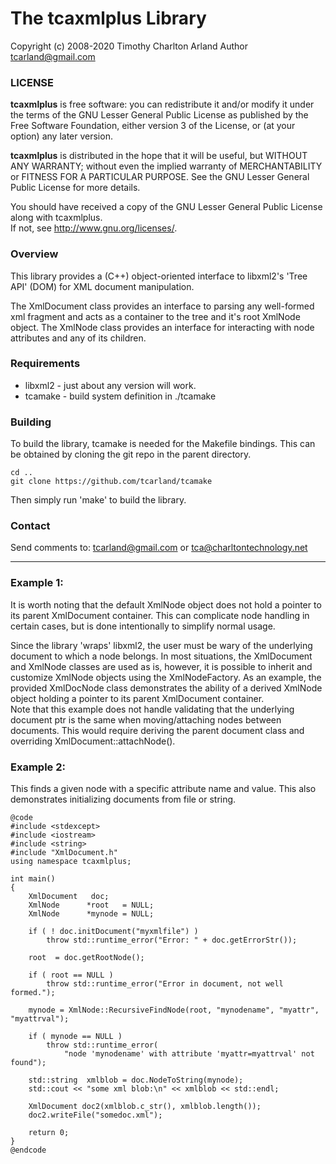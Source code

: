 
The tcaxmlplus Library
======================

  Copyright (c) 2008-2020 Timothy Charlton Arland
  Author tcarland@gmail.com

### LICENSE

  **tcaxmlplus** is free software: you can redistribute it and/or modify
  it under the terms of the GNU Lesser General Public License as
  published by the Free Software Foundation, either version 3 of
  the License, or (at your option) any later version.

  **tcaxmlplus** is distributed in the hope that it will be useful,
  but WITHOUT ANY WARRANTY; without even the implied warranty of
  MERCHANTABILITY or FITNESS FOR A PARTICULAR PURPOSE.  See the
  GNU Lesser General Public License for more details.

  You should have received a copy of the GNU Lesser General Public
  License along with tcaxmlplus.  
  If not, see <http://www.gnu.org/licenses/>.


### Overview

  This library provides a (C++) object-oriented interface to libxml2's
'Tree API' (DOM) for XML document manipulation.  

  The XmlDocument class provides an interface to parsing any well-formed
xml fragment and acts as a container to the tree and it's root XmlNode
object. The XmlNode class provides an interface for interacting with
node attributes and any of its children.  

### Requirements

  * libxml2  - just about any version will work. <br>
  * tcamake  - build system definition in ./tcamake <br>


### Building
To build the library, tcamake is needed for the Makefile bindings. This can
be obtained by cloning the git repo in the parent directory.
```
cd ..
git clone https://github.com/tcarland/tcamake
```

Then simply run 'make' to build the library.


### Contact
Send comments to: tcarland@gmail.com or tca@charltontechnology.net   

-------------------------------------------------------------------------
### Example 1:

  It is worth noting that the default XmlNode object does not hold a pointer
to its parent XmlDocument container. This can complicate node handling
in certain cases, but is done intentionally to simplify normal usage.   

  Since the library 'wraps' libxml2, the user must be wary of the underlying
document to which a node belongs. In most situations, the XmlDocument and
XmlNode classes are used as is, however, it is possible to inherit and
customize XmlNode objects using the XmlNodeFactory. As an example, the provided
XmlDocNode class demonstrates the ability of a derived XmlNode object holding a
pointer to its parent XmlDocument container.    
  Note that this example does not handle validating that the underlying
document ptr is the same when moving/attaching nodes between documents. This
would require deriving the parent document class and overriding
XmlDocument::attachNode().   

### Example 2:

  This finds a given node with a specific attribute name and value.
This also demonstrates initializing documents from file or string.

```   
@code
#include <stdexcept>
#include <iostream>
#include <string>
#include "XmlDocument.h"
using namespace tcaxmlplus;

int main()
{
    XmlDocument   doc;
    XmlNode      *root   = NULL;
    XmlNode      *mynode = NULL;

    if ( ! doc.initDocument("myxmlfile") )
        throw std::runtime_error("Error: " + doc.getErrorStr());

    root  = doc.getRootNode();

    if ( root == NULL )
        throw std::runtime_error("Error in document, not well formed.");

    mynode = XmlNode::RecursiveFindNode(root, "mynodename", "myattr", "myattrval");

    if ( mynode == NULL )
        throw std::runtime_error(
            "node 'mynodename' with attribute 'myattr=myattrval' not found");

    std::string  xmlblob = doc.NodeToString(mynode);
    std::cout << "some xml blob:\n" << xmlblob << std::endl;

    XmlDocument doc2(xmlblob.c_str(), xmlblob.length());
    doc2.writeFile("somedoc.xml");

    return 0;
}
@endcode
```
